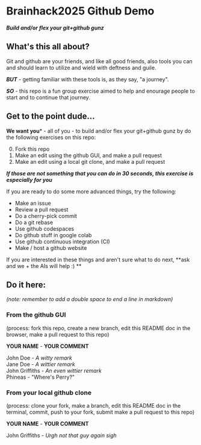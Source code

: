 # Brainhack2025 Github Demo
***Build and/or flex your git+github gunz***

## What's this all about?
Git and github are your friends, and like all good friends, also tools you can and should learn to utilize and wield with deftness and guile. 

***BUT*** - getting familiar with these tools is, as they say, "a journey". 

***SO*** - this repo is a fun group exercise aimed to help and enourage people to start and to continue that journey. 

## Get to the point dude...

**We want you*** - all of you - to build and/or flex your git+github gunz by do the following exercises on this repo: 

0. Fork this repo
1. Make an edit using the github GUI, and make a pull request
2. Make an edit using a local git clone, and make a pull request

***If those are not something that you can do in 30 seconds, this exercise is especially for you***

If you are ready to do some more advanced things, try the following: 

- Make an issue
- Review a pull request
- Do a cherry-pick commit
- Do a git rebase
- Use github codespaces
- Do github stuff in google colab
- Use github continuous integration (CI)
- Make / host a github website
  
If you are interested in these things and aren't sure what to do next, **ask and we + the AIs will help :) **



## Do it here:

*(note: remember to add a double space to end a line in markdown)*

### From the github GUI

(process: fork this repo, create a new branch, edit this README doc in the browser, make a pull request to this repo)

**YOUR NAME**      -  **YOUR COMMENT**

John Doe           - *A witty remark*  
Jane Doe           - *A wittier remark*  
John Griffiths     - *An even wittier remark*  
Phineas - "Where's Perry?"


### From your local github clone

(process: clone your fork, make a branch, edit this README doc in the terminal, commit, push to your fork, submit make a pull request to this repo)

**YOUR NAME**      -  **YOUR COMMENT**

John Griffiths     - *Urgh not that guy again sigh*  




